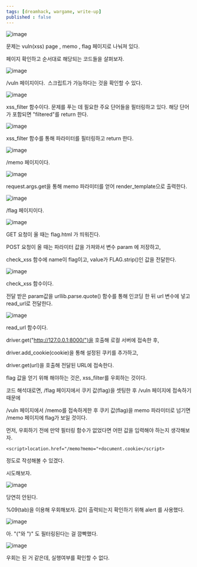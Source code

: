 ```yaml
---
tags: [dreamhack, wargame, write-up]		
published : false
---
```


![image](https://github.com/user-attachments/assets/a48b8e23-7f2b-46c9-b172-136736e70b3f)

문제는 vuln(xss) page , memo , flag 페이지로 나눠져 있다.

페이지 확인하고 순서대로 해당되는 코드들을 살펴보자.

![image](https://github.com/user-attachments/assets/fe5046fe-2f61-4816-8a82-c1e381d801c2)

/vuln 페이지이다. <img src> 스크립트가 가능하다는 것을 확인할 수 있다.

![image](https://github.com/user-attachments/assets/671b202b-622e-4953-835d-7fa306430981)

xss_filter 함수이다. 문제를 푸는 데 필요한 주요 단어들을 필터링하고 있다. 해당 단어가 포함되면 "filtered"를 return 한다.

![image](https://github.com/user-attachments/assets/1d7e61cb-2728-4b45-af91-2b1bec2af738)

xss_filter 함수를 통해 파라미터를 필터링하고 return 한다.

![image](https://github.com/user-attachments/assets/aca4a2ee-2682-434d-8947-5d22b28440d3)

/memo 페이지이다.

![image](https://github.com/user-attachments/assets/0f7a0007-586b-4832-93f8-f79f6a7c0b40)

request.args.get을 통해 memo 파라미터를 얻어 render_template으로 출력한다.

![image](https://github.com/user-attachments/assets/4c8633fd-cdf7-493c-a6bd-2a2581f70c7e)

/flag 페이지이다. 

![image](https://github.com/user-attachments/assets/02e8dc13-868b-41dc-bf03-f5b6ddb6e3a6)

GET 요청이 올 때는 flag.html 가 띄워진다.

POST 요청이 올 때는 파라미터 값을 가져와서 변수 param 에 저장하고,

check_xss 함수에 name이 flag이고, value가 FLAG.strip()인 값을 전달한다. 

![image](https://github.com/user-attachments/assets/0adf3ab3-8bac-4d06-b595-640631cba930)

check_xss 함수이다.

전달 받은 param값을 urllib.parse.quote() 함수를 통해 인코딩 한 뒤 url 변수에 넣고 read_url로 전달한다.

![image](https://github.com/user-attachments/assets/62f5d5be-4106-4e04-9ebb-9bcf97a3ee37)

read_url 함수이다.

driver.get("http://127.0.0.1:8000/")을 호출해 로컬 서버에 접속한 후,

driver.add_cookie(cookie)을 통해 설정된 쿠키를 추가하고, 

driver.get(url)을 호출해 전달된 URL에 접속한다.

flag 값을 얻기 위해 해야하는 것은, xss_filter를 우회하는 것이다.

코드 해석대로면, /flag 페이지에서 쿠키 값(flag)을 셋팅한 후 /vuln 페이지에 접속하기 때문에

/vuln 페이지에서 /memo를 접속하게한 후 쿠키 값(flag)을 memo 파라미터로 넘기면 /memo 페이지에 flag가 보일 것이다.

먼저, 우회하기 전에 만약 필터링 함수가 없었다면 어떤 값을 입력해야 하는지 생각해보자.

```
<script>location.href="/memo?memo="+document.cookie</script> 
```
정도로 작성해볼 수 있겠다.

시도해보자.

![image](https://github.com/user-attachments/assets/d0580ac0-8bac-479b-8220-b0012db66268)

당연히 안된다.

%09(tab)을 이용해 우회해보자. 값이 출력되는지 확인하기 위해 alert 를 사용했다.

![image](https://github.com/user-attachments/assets/23cd28b1-e648-4bde-baee-c7004be470ae)

아. "("와 ")" 도 필터링된다는 걸 깜빡했다.

![image](https://github.com/user-attachments/assets/1f2e301a-830e-48b5-80ed-42634c18e1fd)

우회는 된 거 같은데, 실행여부를 확인할 수 없다. 

<script>가 아닌 다른 방법을 사용해야할 것 같다.

<iframe>을 사용해보자.

%09를 이용해서 <iframe src = javascript : alert(1)>을 전달해보자.

![image](https://github.com/user-attachments/assets/af1711d7-7c6c-41b8-b220-8b2c216a08aa)

성공했다! alert(1)이 아닌 alert`1'를 사용했다.

이제 이걸 이용해서 /flag에 입력해보자.

```
<iframe src = "javasc\tript:locatio\tn.href='/memo?memo='+docu\tment.cookie">
```
post 방식이기 때문에 \t부분은 실제로 탭을 해서 입력한다.

![image](https://github.com/user-attachments/assets/97b32d78-2849-4c99-b4b9-30e26f87322a)

![image](https://github.com/user-attachments/assets/246b8ab1-b22b-4deb-b0e5-3a34517ba156)

flag가 나왔다!

